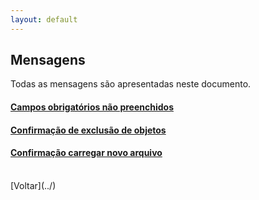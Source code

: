 ```yaml
---
layout: default
---
```


## Mensagens

Todas as mensagens são apresentadas neste documento.


#### [Campos obrigatórios não preenchidos](./campo-obg-n-preenc)
#### [Confirmação de exclusão de objetos](./conf-excl-obj)
#### [Confirmação carregar novo arquivo](./conf-carr-nv-arq)




<br>
[Voltar](../)

